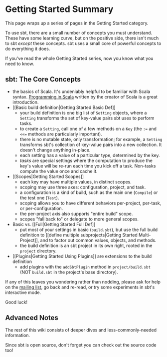 # Getting Started Summary

This page wraps up a series of pages in the Getting Started category.

To use sbt, there are a small number of concepts you must understand. These
have some learning curve, but on the positive side, there isn't much to sbt
_except_ these concepts. sbt uses a small core of powerful concepts to do
everything it does.

If you've read the whole Getting Started series, now you know what you need
to know.

## sbt: The Core Concepts

 - the basics of Scala. It's undeniably helpful to be familiar with Scala
   syntax. [Programming in Scala](http://www.artima.com/shop/programming_in_scala_2ed)
   written by the creator of Scala is a great introduction.
 - [[Basic build definition|Getting Started Basic Def]]
   - your build definition is one big list of `Setting` objects, where a
     `Setting` transforms the set of key-value pairs sbt uses to perform tasks.
   - to create a `Setting`, call one of a few methods on a `Key` (the `:=` and
     `<<=` methods are particularly important).
   - there is no mutable state, only transformation; for example, a `Setting`
     transforms sbt's collection of key-value pairs into a new collection. It
     doesn't change anything in-place.
   - each setting has a value of a particular type, determined by the key.
   - _tasks_ are special settings where the computation to produce the key's
     value will be re-run each time you kick off a task. Non-tasks compute the
     value once and cache it.
 - [[Scopes|Getting Started Scopes]]
   - each key may have multiple values, in distinct scopes.
   - scoping may use three axes: configuration, project, and task.
   - a configuration is a kind of build, such as the main one (`Compile`) or
     the test one (`Test`).
   - scoping allows you to have different behaviors per-project,
     per-task, or per-configuration.
   - the per-project axis also supports "entire build" scope.
   - scopes "fall back to" or delegate to more general scopes.
 - Basic vs. [[Full|Getting Started Full Def]]
   - put most of your settings in basic (`build.sbt`), but use the full
     build definition to
     [[define multiple subprojects|Getting Started Multi-Project]], and to factor out
     common values, objects, and methods.
   - the build definition is an sbt project in its own right,
     rooted in the `project` directory.
 - [[Plugins|Getting Started Using Plugins]] are extensions to the build definition
   - add plugins with the `addSbtPlugin` method in `project/build.sbt` (NOT
     `build.sbt` in the project's base directory).

If any of this leaves you wondering rather than nodding, please ask for help
on the
[mailing list](http://groups.google.com/group/simple-build-tool/topics),
go back and re-read, or try some experiments in sbt's interactive mode.

Good luck!

## Advanced Notes

The rest of this wiki consists of deeper dives and less-commonly-needed
information.

Since sbt is open source, don't forget you can check out the source code
too!
